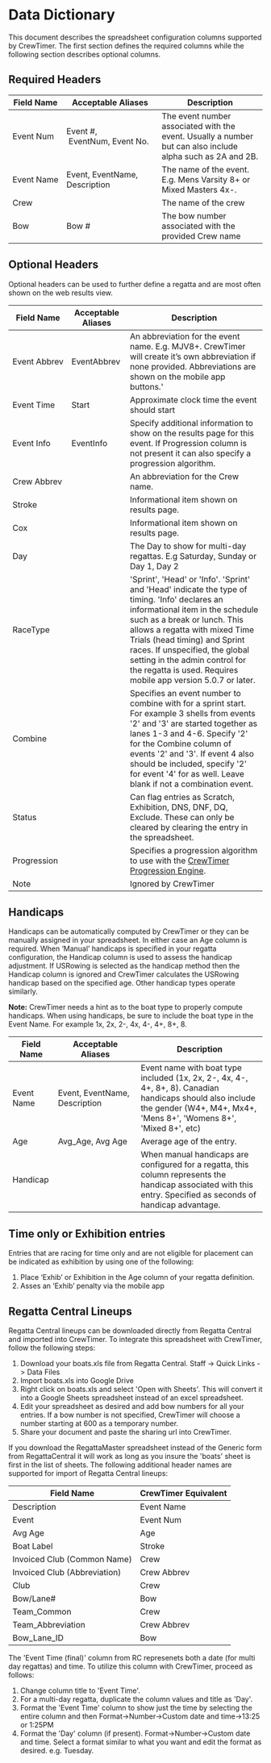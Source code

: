 
# Data Dictionary

This document describes the spreadsheet configuration columns supported by CrewTimer.  The first section defines the required columns while the following section describes optional columns.

## Required Headers

| Field Name      | Acceptable Aliases                                | Description                                                                                                 |
| --------------- | ------------------------------------------------- | ----------------------------------------------------------------------------------------------------------- |
| Event&nbsp;Num  | Event&nbsp;#, &nbsp;EventNum,&nbsp;Event&nbsp;No. | The event number associated with the event.  Usually a number but can also include alpha such as 2A and 2B. |
| Event&nbsp;Name | Event, EventName, Description                     | The name of the event.  E.g. Mens Varsity 8+ or Mixed Masters 4x-.                                          |
| Crew            |                                                   | The name of the crew                                                                                        |
| Bow             | Bow #                                             | The bow number associated with the provided Crew name                                                       |

## Optional Headers

Optional headers can be used to further define a regatta and are most often shown on the web results view.

| Field Name        | Acceptable Aliases | Description                                                                                                                                                                                                                                                                                                                                                                |
| ----------------- | ------------------ | -------------------------------------------------------------------------------------------------------------------------------------------------------------------------------------------------------------------------------------------------------------------------------------------------------------------------------------------------------------------------- |
| Event&nbsp;Abbrev | EventAbbrev        | An abbreviation for the event name.  E.g. MJV8+.  CrewTimer will create it’s own abbreviation if none provided.  Abbreviations are shown on the mobile app buttons.'                                                                                                                                                                                                       |
| Event&nbsp;Time   | Start              | Approximate clock time the event should start                                                                                                                                                                                                                                                                                                                              |
| Event&nbsp;Info   | EventInfo          | Specify additional information to show on the results page for this event.  If Progression column is not present it can also specify a progression algorithm.                                                                                                                                                                                                              |
| Crew&nbsp;Abbrev  |                    | An abbreviation for the Crew name.                                                                                                                                                                                                                                                                                                                                         |
| Stroke            |                    | Informational item shown on results page.                                                                                                                                                                                                                                                                                                                                  |
| Cox               |                    | Informational item shown on results page.                                                                                                                                                                                                                                                                                                                                  |
| Day               |                    | The Day to show for multi-day regattas. E.g Saturday, Sunday or Day 1, Day 2                                                                                                                                                                                                                                                                                               |
| RaceType          |                    | 'Sprint', 'Head' or 'Info'.   'Sprint' and 'Head' indicate the type of timing. 'Info' declares an informational item in the schedule such as a break or lunch.   This allows a regatta with mixed Time Trials (head timing) and Sprint races. If unspecified, the global setting in the admin control for the regatta is used. Requires mobile app version 5.0.7 or later. |
| Combine           |                    | Specifies an event number to combine with for a sprint start.  For example 3 shells from events '2' and '3' are started together as lanes 1-3 and 4-6.  Specify '2' for the Combine column of events '2' and '3'.  If event 4 also should be included, specify '2' for event '4' for as well.  Leave blank if not a combination event.                                     |
| Status            |                    | Can flag entries as Scratch, Exhibition, DNS, DNF, DQ, Exclude.  These can only be cleared by clearing the entry in the spreadsheet.                                                                                                                                                                                                                                       |
| Progression       |                    | Specifies a progression algorithm to use with the [CrewTimer Progression Engine](https://admin.crewtimer.com/help/Progressions).                                                                                                                                                                                                                                           |
| Note              |                    | Ignored by CrewTimer                                                                                                                                                                                                                                                                                                                                                       |

## Handicaps

Handicaps can be automatically computed by CrewTimer or they can be manually assigned in your spreadsheet.  In either case an Age column is required.   When ‘Manual’ handicaps is specified in your regatta configuration, the Handicap column is used to assess the handicap adjustment.  If USRowing is selected as the handicap method then the Handicap column is ignored and CrewTimer calculates the USRowing handicap based on the specified age.  Other handicap types operate similarly.

**Note:** CrewTimer needs a hint as to the boat type to properly compute handicaps.  When using handicaps, be sure to include the boat type in the Event Name.  For example 1x, 2x, 2-, 4x, 4-, 4+, 8+, 8.

| Field Name | Acceptable Aliases            | Description                                                                                                                                                                     |
| ---------- | ----------------------------- | ------------------------------------------------------------------------------------------------------------------------------------------------------------------------------- |
| Event Name | Event, EventName, Description | Event name with boat type included (1x, 2x, 2-, 4x, 4-, 4+, 8+, 8). Canadian handicaps should also include the gender (W4+, M4+, Mx4+, 'Mens 8+', 'Womens 8+', 'Mixed 8+', etc) |
| Age        | Avg_Age,&nbsp;Avg&nbsp;Age    | Average age of the entry.                                                                                                                                                       |
| Handicap   |                               | When manual handicaps are configured for a regatta, this column represents the handicap associated with this entry.  Specified as seconds of handicap advantage.                |

## Time only or Exhibition entries

Entries that are racing for time only and are not eligible for placement can be indicated as exhibition by using one of the following:

1. Place ‘Exhib’ or Exhibition in the Age column of your regatta definition.
2. Asses an ‘Exhib’ penalty via the mobile app

## Regatta Central Lineups

Regatta Central lineups can be downloaded directly from Regatta Central and imported into CrewTimer.   To integrate this spreadsheet with CrewTimer, follow the following steps:

1. Download your boats.xls file from Regatta Central.  Staff -> Quick Links -> Data Files
2. Import boats.xls into Google Drive
3. Right click on boats.xls and select 'Open with Sheets'.  This will convert it into a Google Sheets spreadsheet instead of an excel spreadsheet.
4. Edit your spreadsheet as desired and add bow numbers for all your entries.  If a bow number is not specified, CrewTimer will choose a number starting at 600 as a temporary number.
5. Share your document and paste the sharing url into CrewTimer.

If you download the RegattaMaster spreadsheet instead of the Generic form from RegattaCentral it will work as long as you insure the 'boats' sheet is first in the list of sheets.  The following additional header names are supported for import of Regatta Central lineups:

| Field Name                                 | CrewTimer Equivalent |
| ------------------------------------------ | -------------------- |
| Description                                | Event&nbsp;Name      |
| Event                                      | Event&nbsp;Num       |
| Avg&nbsp;Age                               | Age                  |
| Boat&nbsp;Label                            | Stroke               |
| Invoiced&nbsp;Club&nbsp;(Common&nbsp;Name) | Crew                 |
| Invoiced&nbsp;Club&nbsp;(Abbreviation)     | Crew&nbsp;Abbrev     |
| Club                                       | Crew                 |
| Bow/Lane#                                  | Bow                  |
| Team_Common                                | Crew                 |
| Team_Abbreviation                          | Crew Abbrev          |
| Bow_Lane_ID                                | Bow                  |

The 'Event Time (final)' column from RC represenets both a date (for multi day regattas) and time.  To utilize this column with CrewTimer, proceed as follows:

1. Change column title to 'Event Time'.
2. For a multi-day regatta, duplicate the column values and title as 'Day'.
3. Format the 'Event Time' column to show just the time by selecting the entire column and then Format->Number->Custom date and time->13:25 or 1:25PM
4. Format the 'Day' column (if present).  Format->Number->Custom date and time.  Select a format similar to what you want and edit the format as desired.  e.g. Tuesday.
